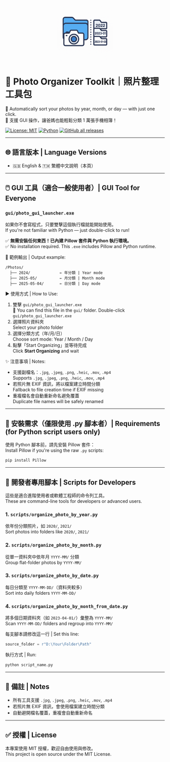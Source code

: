<p align="center">
  <img src="logo/logo.png" width="180" alt="Photo Organizer logo">
</p>

# 📂 Photo Organizer Toolkit｜照片整理工具包

🧹 Automatically sort your photos by year, month, or day — with just one click.  
📸 支援 GUI 操作，讓爸媽也能輕鬆分類 1 萬張手機相簿！

[![License: MIT](https://img.shields.io/badge/license-MIT-blue.svg)](LICENSE)
[![Python](https://img.shields.io/badge/python-3.7%2B-blue)](https://www.python.org/)
[![GitHub all releases](https://img.shields.io/github/downloads/TengWei-Hung/PhotoOrganizer/total.svg?cacheSeconds=60)](https://github.com/TengWei-Hung/PhotoOrganizer/releases)

---

## 🌐 語言版本 | Language Versions
- 🇬🇧 English & 🇹🇼 繁體中文說明（本頁）

---

## 🖱️ GUI 工具（適合一般使用者）| GUI Tool for Everyone

### `gui/photo_gui_launcher.exe`
如果你不會寫程式，只要雙擊這個執行檔就能開始使用。  
If you're not familiar with Python — just double-click to run!

✅ **無需安裝任何東西！已內建 Pillow 套件與 Python 執行環境。**  
✅ No installation required. This `.exe` includes Pillow and Python runtime.

📂 範例輸出 | Output example:
```
/Photos/
  ├── 2024/             ← 年分類 | Year mode
  ├── 2025-05/          ← 月分類 | Month mode
  ├── 2025-05-04/       ← 日分類 | Day mode
```

▶️ 使用方式 | How to Use:
1. 雙擊 `gui/photo_gui_launcher.exe`  
   📁 You can find this file in the `gui/` folder.
Double-click `gui/photo_gui_launcher.exe`
2. 選擇照片資料夾  
   Select your photo folder
3. 選擇分類方式（年/月/日）  
   Choose sort mode: Year / Month / Day
4. 點擊「Start Organizing」並等待完成  
   Click **Start Organizing** and wait

✨ 注意事項 | Notes:
- 支援副檔名：`.jpg`, `.jpeg`, `.png`, `.heic`, `.mov`, `.mp4`  
  Supports `.jpg`, `.jpeg`, `.png`, `.heic`, `.mov`, `.mp4`
- 若照片無 EXIF 資訊，將以檔案建立時間分類  
  Fallback to file creation time if EXIF missing
- 重複檔名會自動重新命名避免覆蓋  
  Duplicate file names will be safely renamed

---

## 🔧 安裝需求（僅限使用 .py 腳本者）| Requirements (for Python script users only)

使用 Python 腳本前，請先安裝 Pillow 套件：  
Install Pillow if you're using the raw `.py` scripts:

```bash
pip install Pillow
```

---

## 📁 開發者專用腳本 | Scripts for Developers

這些是適合進階使用者或軟體工程師的命令列工具。  
These are command-line tools for developers or advanced users.

### 1. `scripts/organize_photo_by_year.py`  
依年份分類照片，如 `2020/`, `2021/`  
Sort photos into folders like `2020/`, `2021/`

### 2. `scripts/organize_photo_by_month.py`  
從單一資料夾中依年月 `YYYY-MM/` 分類  
Group flat-folder photos by `YYYY-MM/`

### 3. `scripts/organize_photo_by_date.py`  
每日分類至 `YYYY-MM-DD/`（資料夾較多）  
Sort into daily folders `YYYY-MM-DD/`

### 4. `scripts/organize_photo_by_month_from_date.py`  
將多個日期資料夾（如 `2023-04-01/`）彙整為 `YYYY-MM/`  
Scan `YYYY-MM-DD/` folders and regroup into `YYYY-MM/`

每支腳本請修改這一行 | Set this line:
```python
source_folder = r"D:\Your\Folder\Path"
```

執行方式 | Run:
```bash
python script_name.py
```

---

## 📌 備註 | Notes

- 所有工具支援 `.jpg`, `.jpeg`, `.png`, `.heic`, `.mov`, `.mp4`
- 若照片無 EXIF 資訊，會使用檔案建立時間分類
- 自動避開檔名覆蓋，重複會自動重新命名

---

## ✅ 授權 | License

本專案使用 MIT 授權，歡迎自由使用與修改。  
This project is open source under the MIT License.
